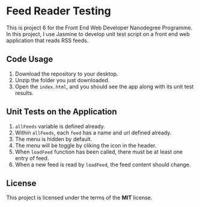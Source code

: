 # Feed Reader Testing
This is project 6 for the Front End Web Developer Nanodegree Programme. In this project, I use Jasmine to develop unit test script on a front end web application that reads RSS feeds.

## Code Usage
1. Download the repository to your desktop.
2. Unzip the folder you just downloaded.
3. Open the `index.html`, and you should see the app along with its unit test results.

## Unit Tests on the Application
1. `allFeeds` variable is defined already.
2. Within `allFeeds`, each `feed` has a name and url defined already.
3. The menu is hidden by default.
4. The menu will be toggle by cliking the icon in the header.
5. When `loadFeed` function has been called, there must be at least one entry of feed.
6. When a new feed is read by `loadFeed`, the feed content should change.

## License
This project is licensed under the terms of the **MIT** license.